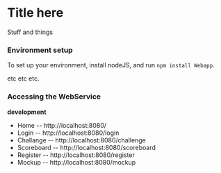 Title here
===

Stuff and things


### Environment setup

To set up your environment, install nodeJS, and run ```npm install Webapp```.

etc etc etc.

### Accessing the WebService


**development**

- Home -- http://localhost:8080/
- Login -- http://localhost:8080/login
- Challange -- http://localhost:8080/challenge
- Scoreboard -- http://localhost:8080/scoreboard
- Register -- http://localhost:8080/register
- Mockup -- http://localhost:8080/mockup
